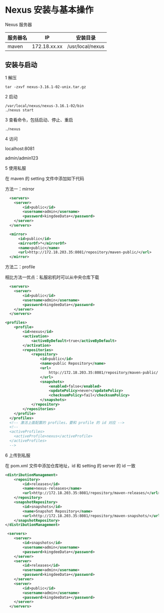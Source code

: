 # Nexus 安装与基本操作

Nexus 服务器

| 服务器名 | IP           | 安装目录         |
| -------- | ------------ | ---------------- |
| maven    | 172.18.xx.xx | /usr/local/nexus |

## 安装与启动

1 解压

```
tar -zxvf nexus-3.16.1-02-unix.tar.gz
```

2 启动

```
/var/local/nexus/nexus-3.16.1-02/bin
./nexus start
```

3 查看命令，包括启动、停止、重启

```
./nexus
```

4 访问

localhost:8081

admin/admin123

5 使用私服

在 maven 的 setting 文件中添加如下代码

方法一：mirror

```xml
  <servers>
	<server>   
		<id>public</id>   
		<username>admin</username>   
		<password>kingdeeData+</password>   
	</server>
  </servers>
```

```xml
  <mirror>
      <id>public</id>
      <mirrorOf>*</mirrorOf>
      <name>public</name>
      <url>http://172.18.203.35:8081/repository/maven-public/</url>
  </mirror>
```

方法二：profile 

相比方法一优点：私服宕机时可以从中央仓库下载

```xml
  <servers>
	<server>   
		<id>public</id>   
		<username>admin</username>   
		<password>kingdeeData+</password>   
	</server>
  </servers>
```

```xml
<profiles>
	<profile>
		<id>nexus</id>
		<activation>
			<activeByDefault>true</activeByDefault>
		</activation>
		<repositories>
			<repository>
				<id>public</id>
				<name>public Repository</name>
				<url>
					http://172.18.203.35:8081/repository/maven-public/
				</url>
				<snapshots>
					<enabled>false</enabled>
					<updatePolicy>never</updatePolicy>
					<checksumPolicy>fail</checksumPolicy>
				</snapshots>
			</repository>
		</repositories>
	</profile>
  </profiles>
  <!-- 激活上面配置的 profiles，要和 profile 的 id 对应 -->
  <!--
  <activeProfiles>
	<activeProfile>nexus</activeProfile>
  </activeProfiles>
  -->
```

6 上传到私服

在 pom.xml 文件中添加仓库地址，id 和 setting 的 server 的 id 一致

```xml
<distributionManagement>
    <repository>
        <id>releases</id>
        <name>nexus-releases</name>
        <url>http://172.18.203.35:8081/repository/maven-releases/</url>
    </repository>
    <snapshotRepository>
        <id>snapshots</id>
        <name>Snapshot Repository</name>
        <url>http://172.18.203.35:8081/repository/maven-snapshots/</url>
    </snapshotRepository>
</distributionManagement>
```

```xml
 <servers>
 	<server>  
        <id>snapshots</id>  
        <username>admin</username>  
        <password>kingdeeData+</password>  
	</server>
	<server>   
		<id>releases</id>   
		<username>admin</username>   
		<password>kingdeeData+</password>   
	</server>
	<server>   
		<id>public</id>   
		<username>admin</username>   
		<password>kingdeeData+</password>   
	</server>
  </servers>
```

